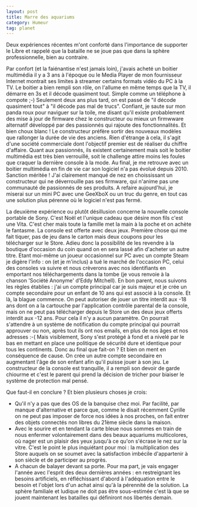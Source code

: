 ```yaml
---
layout: post
title: Marre des aquariums
category: Humeur
tag: planet
---
```


Deux expériences récentes m'ont conforté dans l'importance de supporter le
Libre et rappelé que la bataille ne se joue pas que dans la sphère
professionnelle, bien au contraire.<!-- more -->

Par confort (et la faiénantise n'est jamais loin), j'avais acheté un boitier
multimédia il y a 3 ans à l'époque ou le Media Player de mon fournisseur
Internet montrait ses limites à streamer certains formats vidéo du PC à la
TV. Le boitier a bien rempli son rôle, on l'allume en même temps que la TV, il
démarre en 3s et il décode quasiment tout. Simple comme un téléphone à
compote ;-) Seulement deux ans plus tard, on est passé de "il décode quasiment
tout" à "il décode pas mal de trucs". Confiant, je saute sur mon panda roux
pour naviguer sur la toile, me disant qu'il existe probablement des mise à jour
de firmware chez le constructeur ou mieux un firmwware alternatif développé
par des passionnés qui rajoute des fonctionnalités. Et bien choux blanc ! Le
constructeur préfère sortir des nouveaux modèles que rallonger la durée de
vie des anciens. Rien d'étrange à cela, il s'agit d'une société commerciale
dont l'objectif premier est de réaliser du chiffre d'affaire. Quant aux
passionnés, ils existent certainement mais soit le boitier multimédia est
très bien verrouillé, soit le challenge attire moins les foules que craquer la
dernière console à la mode. Au final, je me retrouve avec un boitier
multimédia en fin de vie car son logiciel n'a pas évolué depuis 2010.
Sanction méritée ! J'ai clairement manqué de nez en choississant un
constructeur qui ne déverrouille pas ses firmware, qui n'anime pas une
communauté de passionnés de ses produits. A refaire aujourd'hui, je miserai
sur un mini PC avec une GeeXboX ou un truc du genre, en tout cas une solution
plus pérenne où le logiciel n'est pas fermé.

La deuxième expérience ou plutôt désillusion concerne la nouvelle console
portable de Sony. C'est Noël et l'unique cadeau que désire mon fils c'est une
Vita. C'est cher mais toute la famille met la main à la poche et on achète le
fantasme. La console est offerte avec deux jeux. Première chose qui me fait
tiquer, pas de jeu dans le carton mais deux coupons pour les télécharger sur
le Store. Adieu donc la possibilité de les revendre à la boutique d'occasion
du coin quand on en sera lassé afin d'acheter un autre titre. Etant moi-même
un joueur occasionnel sur PC avec un compte Steam je digère l'info : on (et je
m'inclus) a tué le marché de l'occasion PC, celui des consoles va suivre et
nous crèverons avec nos identifiants en emportant nos téléchargements dans la
tombe (je vous renvoie à la chanson 'Société Anonyme' d'Eddy Mitchell). En
bon parent, nous suivons les règles établies : j'ai un compte principal car je
suis majeur et je crée un compte secondaire pour un enfant de 10 ans qui est
associé à la console. Et là, la blague commence. On peut autoriser de jouer
un titre interdit aux -18 ans dont on a la cartouche par l'application contrôle
parental de la console, mais on ne peut pas télécharger depuis le Store un des
deux jeux offerts interdit aux -12 ans. Pour cela il n'y a aucun paramètre. On
pourrait s'attendre à un système de notification du compte principal qui
pourrait approuver ou non, après tout ils ont nos emails, en plus de nos âges
et nos adresses :-( Mais visiblement, Sony s'est protégé à fond et a nivelé
par le bas en mettant en place une politique de sécurité dure et identique
pour tous les continents. Donc au final que fait-on ? Et bien on ment en
conséquence de cause. On crée un autre compte secondaire en augmentant l'âge
de son enfant afin qu'il puisse jouer à son jeu. Le constructeur de la console
est tranquille, il a rempli son devoir de garde chiourme et c'est le parent qui
prend la décision de tricher pour biaiser le système de protection mal pensé.

Que faut-il en conclure ? Et bien plusieurs choses je crois:

*    Qu'il n'y a pas que des OS de la banquise chez moi. Par facilité, par manque
d'alternative et parce que, comme le disait récemment Cyrille on ne peut pas
imposer de force nos idées à nos proches, on fait entrer des objets connectés
non libres du 21ème siècle dans la maison.
*    Avec le sourire et en tendant la carte bleue nous sommes en train de nous
enfermer volontairement dans des beaux aquariums multicolores, où nager est un
plaisir des yeux jusqu'à ce qu'on s'écrase le nez sur la vitre. C'est le point
le plus inquiétant pour moi : la multiplication des Store auquels on se soumet
avec la satisfaction imbécile d'appartenir à son siècle et de participer au
progrès.
*    A chacun de balayer devant sa porte. Pour ma part, je vais engager l'année avec
l'esprit des deux dernières années : en restreignant les besoins artificiels,
en réfléchissant d'abord à l'adéquation entre le besoin et l'objet lors d'un
achat ainsi qu'à la pérennité de la solution. La sphère familiale et ludique
ne doit pas être sous-estimée c'est là que se jouent maintenant les batailles
qui définiront nos libertés demain.


